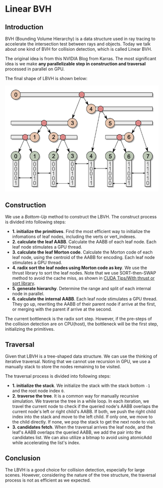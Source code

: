 # Linear BVH

## Introduction

BVH (Bounding Volume Hierarchy) is a data structure used in ray tracing to accelerate the intersection test between rays and objects. Today we talk about one kind of BVH for collision detection, which is called Linear BVH.

The original idea is from this NVIDIA Blog from Karras. The most significant idea is we make **any parallelizable step in construction and traversal** processed in parallel on GPU.

The final shape of LBVH is shown below:

![LBVH in Karras's paper](./img2024/002-f1-lbvh.png)

## Construction

We use a *Bottom-Up* method to construct the LBVH. The construct process is divided into following steps:

+ **1. initialize the primitives**. Find the most efficient way to initialize the infomations of leaf nodes, including the verts or vert_indexes.
+ **2. calculate the leaf AABB**. Calculate the AABB of each leaf node. Each leaf node stimulates a GPU thread.
+ **3. calculate the leaf Morton code**. Calculate the Morton code of each leaf node, using the centroid of the AABB for encoding. Each leaf node stimulates a GPU thread.
+ **4. radix sort the leaf nodes using Morton code as key**. We use the thrust library to sort the leaf nodes. Note that we use SORT-then-SWAP method to avoid the cache miss, as shown in [CUDA Tips/With thrust or sort library](./001-CUDA_tips).
+ **5. generate hierarchy**. Determine the range and split of each internal node in parallel.
+ **6. calculate the internal AABB**. Each leaf node stimulates a GPU thread. They go up, rewriting the AABB of their parent node if arrive at the first, or merging with the parent if arrive at the second.

The current bottleneck is the radix sort step. However, if the pre-steps of the collision detection are on CPU(host), the bottleneck will be the first step, initializing the primitives.

## Traversal

Given that LBVH is a tree-shaped data structure. We can use the thinking of iterative traversal. Noting that we cannot use recursion in GPU, we use a manually stack to store the nodes remaining to be visited.

The traversal process is divided into following steps:

+ **1. initialize the stack**. We initialize the stack with the stack bottom `-1` and the root node index `0`.
+ **2. traverse the tree**. It is a common way for manually recursive simulation. We traverse the tree in a while loop. In each iteration, we travel the current node to check if the queried node's AABB overlaps the current node's left or right child's AABB. If both, we push the right child index into the stack and move to the left child. If only one, we move to the child directly. If none, we pop the stack to get the next node to visit.
+ **3. candidates fetch**. When the traversal arrives the leaf node, and the leaf's AABB overlaps the queried AABB, we add the pair into the candidates list. We can also utilize a bitmap to avoid using atomicAdd while accelerating the list's index.

## Conclusion

The LBVH is a good choice for collision detection, especially for large scenes. However, considering the nature of the tree structure, the traversal process is not as efficient as we expected.  
